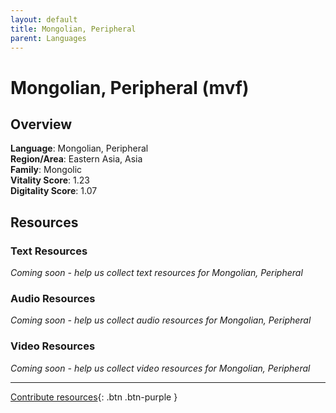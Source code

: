 ```yaml
---
layout: default
title: Mongolian, Peripheral
parent: Languages
---
```


# Mongolian, Peripheral (mvf)

## Overview

**Language**: Mongolian, Peripheral  
**Region/Area**: Eastern Asia, Asia  
**Family**: Mongolic  
**Vitality Score**: 1.23  
**Digitality Score**: 1.07  

## Resources

### Text Resources
*Coming soon - help us collect text resources for Mongolian, Peripheral*

### Audio Resources
*Coming soon - help us collect audio resources for Mongolian, Peripheral*

### Video Resources
*Coming soon - help us collect video resources for Mongolian, Peripheral*

---

[Contribute resources](https://fairtrain.github.io/){: .btn .btn-purple }
